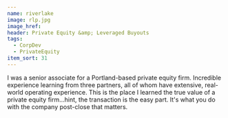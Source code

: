 ```yaml
---
name: riverlake
image: rlp.jpg
image_href: 
header: Private Equity &amp; Leveraged Buyouts
tags:
  - CorpDev
  - PrivateEquity
item_sort: 31
---
```

I was a senior associate for a Portland-based private equity firm. Incredible experience learning from three partners, all of whom have extensive, real-world operating experience. This is the place I learned the true value of a private equity firm...hint, the transaction is the easy part. It's what you do with the company post-close that matters.
